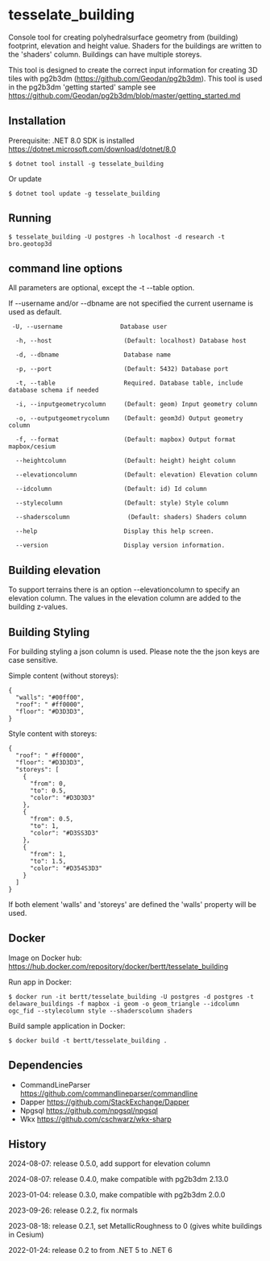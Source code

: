 # tesselate_building

Console tool for creating polyhedralsurface geometry from (building) footprint, elevation and height value. Shaders for the buildings are written to the 'shaders' column. Buildings can have multiple storeys.

This tool is designed to create the correct input information for creating 3D tiles with pg2b3dm (https://github.com/Geodan/pg2b3dm). This tool is used in the pg2b3dm 'getting started' sample see https://github.com/Geodan/pg2b3dm/blob/master/getting_started.md

## Installation


Prerequisite: .NET 8.0 SDK is installed https://dotnet.microsoft.com/download/dotnet/8.0

```
$ dotnet tool install -g tesselate_building
```

Or update

```
$ dotnet tool update -g tesselate_building
```


## Running

```
$ tesselate_building -U postgres -h localhost -d research -t bro.geotop3d
```

## command line options

All parameters are optional, except the -t --table option.

If --username and/or --dbname are not specified the current username is used as default.

```
 -U, --username                Database user

  -h, --host                    (Default: localhost) Database host

  -d, --dbname                  Database name

  -p, --port                    (Default: 5432) Database port

  -t, --table                   Required. Database table, include database schema if needed

  -i, --inputgeometrycolumn     (Default: geom) Input geometry column

  -o, --outputgeometrycolumn    (Default: geom3d) Output geometry column

  -f, --format                  (Default: mapbox) Output format mapbox/cesium

  --heightcolumn                (Default: height) height column

  --elevationcolumn             (Default: elevation) Elevation column

  --idcolumn                    (Default: id) Id column

  --stylecolumn                 (Default: style) Style column

  --shaderscolumn                (Default: shaders) Shaders column 

  --help                        Display this help screen.

  --version                     Display version information.
  ```

## Building elevation

To support terrains there is an option --elevationcolumn to specify an elevation column. 
The values in the elevation column are added to the building z-values. 


## Building Styling

For building styling a json column is used. Please note the the json keys are case sensitive. 

Simple content (without storeys):

```
{
  "walls": "#00ff00",
  "roof": " #ff0000",
  "floor": "#D3D3D3",
}
```

Style content with storeys:

```
{
  "roof": " #ff0000",
  "floor": "#D3D3D3",
  "storeys": [
    {
      "from": 0,
      "to": 0.5,
      "color": "#D3D3D3"
    },
    {
      "from": 0.5,
      "to": 1,
      "color": "#D3SS3D3"
    },
    {
      "from": 1,
      "to": 1.5,
      "color": "#D354S3D3"
    }
  ]
}
```

If both element 'walls' and 'storeys' are defined the 'walls' property will be used.

## Docker 

Image on Docker hub: https://hub.docker.com/repository/docker/bertt/tesselate_building

Run app in Docker:

```
$ docker run -it bertt/tesselate_building -U postgres -d postgres -t delaware_buildings -f mapbox -i geom -o geom_triangle --idcolumn ogc_fid --stylecolumn style --shaderscolumn shaders
```

Build sample application in Docker:

```
$ docker build -t bertt/tesselate_building .
```

## Dependencies

- CommandLineParser https://github.com/commandlineparser/commandline
- Dapper https://github.com/StackExchange/Dapper
- Npgsql https://github.com/npgsql/npgsql
- Wkx https://github.com/cschwarz/wkx-sharp

## History

2024-08-07: release 0.5.0, add support for elevation column

2024-08-07: release 0.4.0, make compatible with pg2b3dm 2.13.0

2023-01-04: release 0.3.0, make compatible with pg2b3dm 2.0.0

2023-09-26: release 0.2.2, fix normals

2023-08-18: release 0.2.1, set MetallicRoughness to 0 (gives white buildings in Cesium)

2022-01-24: release 0.2 to from .NET 5 to .NET 6
